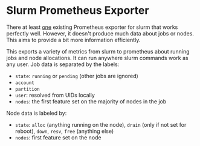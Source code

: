# Slurm Prometheus Exporter

There at least [one](https://github.com/vpenso/prometheus-slurm-exporter) existing Prometheus exporter for slurm that works perfectly well.
However, it doesn't produce much data about jobs or nodes.
This aims to provide a bit more information efficiently.

This exports a variety of metrics from slurm to prometheus about running jobs and node allocations.
It can run anywhere slurm commands work as any user.
Job data is separated by the labels:

- `state`: `running` or `pending` (other jobs are ignored)
- `account`
- `partition`
- `user`: resolved from UIDs locally
- `nodes`: the first feature set on the majority of nodes in the job

Node data is labeled by:

- `state`: `alloc` (anything running on the node), `drain` (only if not set for reboot), `down`, `resv`, `free` (anything else)
- `nodes`: first feature set on the node

